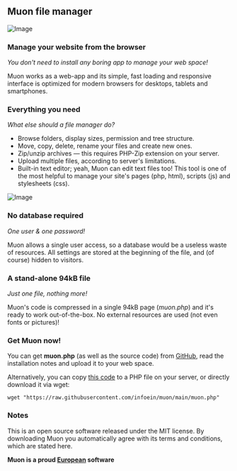 ## Muon file manager

![Image](https://raw.githubusercontent.com/infoein/muon/gh-pages/muon-tabletmobile.png)


### Manage your website from the browser

*You don't need to install any boring app to manage your web space!*

Muon works as a web-app and its simple, fast loading and responsive interface is optimized for modern browsers for desktops, tablets and smartphones.


### Everything you need

*What else should a file manager do?*

- Browse folders, display sizes, permission and tree structure.
- Move, copy, delete, rename your files and create new ones.
- Zip/unzip archives — this requires PHP-Zip extension on your server.
- Upload multiple files, according to server's limitations.
- Built-in text editor; yeah, Muon can edit text files too! This tool is one of the most helpful to manage your site's pages (php, html), scripts (js) and stylesheets (css).

![Image](https://raw.githubusercontent.com/infoein/muon/gh-pages/muon-editupload.png)


### No database required

*One user & one password!*

Muon allows a single user access, so a database would be a useless waste of resources. All settings are stored at the beginning of the file, and (of course) hidden to visitors.


### A stand-alone 94kB file

*Just one file, nothing more!*

Muon's code is compressed in a single 94kB page (*muon.php*) and it's ready to work out-of-the-box. No external resources are used (not even fonts or pictures)!


### Get Muon now!
You can get **muon.php** (as well as the source code) from [GitHub](https://github.com/infoein/muon), read the installation notes and upload it to your web space. 

Alternatively, you can copy [this code](https://raw.githubusercontent.com/infoein/muon/main/muon.php) to a PHP file on your server, or directly download it via wget:

``wget "https://raw.githubusercontent.com/infoein/muon/main/muon.php"``


### Notes

This is an open source software released under the MIT license. By downloading Muon you automatically agree with its terms and conditions, which are stated here.


**Muon is a proud [European](http://europa.eu/) software**
